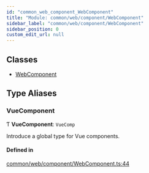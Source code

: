 ```yaml
---
id: "common_web_component_WebComponent"
title: "Module: common/web/component/WebComponent"
sidebar_label: "common/web/component/WebComponent"
sidebar_position: 0
custom_edit_url: null
---
```


## Classes

- [WebComponent](../classes/common_web_component_WebComponent.WebComponent.md)

## Type Aliases

### VueComponent

Ƭ **VueComponent**: `VueComp`

Introduce a global type for Vue components.

#### Defined in

[common/web/component/WebComponent.ts:44](https://github.com/Soroush9978/rds-ng/blob/5673246/src/common/web/component/WebComponent.ts#L44)

